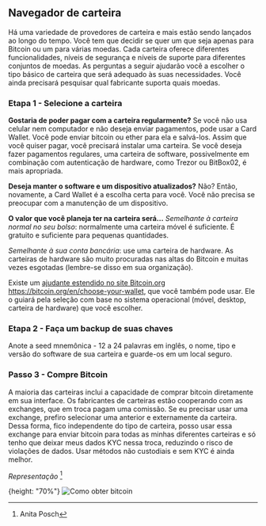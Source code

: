 ## Navegador de carteira
Há uma variedade de provedores de carteira e mais estão sendo lançados ao longo do tempo. Você tem que decidir se quer um que seja apenas para Bitcoin ou um para várias moedas. Cada carteira oferece diferentes funcionalidades, níveis de segurança e níveis de suporte para diferentes conjuntos de moedas. As perguntas a seguir ajudarão você a escolher o tipo básico de carteira que será adequado às suas necessidades. Você ainda precisará pesquisar qual fabricante suporta quais moedas.

### Etapa 1 - Selecione a carteira
**Gostaria de poder pagar com a carteira regularmente?**
Se você não usa celular nem computador e não deseja enviar pagamentos, pode usar a Card Wallet. Você pode enviar bitcoin ou ether para ela e salvá-los. Assim que você quiser pagar, você precisará instalar uma carteira. Se você deseja fazer pagamentos regulares, uma carteira de software, possivelmente em combinação com autenticação de hardware, como Trezor ou BitBox02, é mais apropriada.

**Deseja manter o software e um dispositivo atualizados?**
Não? Então, novamente, a Card Wallet é a escolha certa para você. Você não precisa se preocupar com a manutenção de um dispositivo.

**O valor que você planeja ter na carteira será...**
*Semelhante à carteira normal no seu bolso*: normalmente uma carteira móvel é suficiente. É gratuito e suficiente para pequenas quantidades.

*Semelhante à sua conta bancária*: use uma carteira de hardware. As carteiras de hardware são muito procuradas nas altas do Bitcoin e muitas vezes esgotadas (lembre-se disso em sua organização).

Existe um [ajudante estendido no site Bitcoin.org](https://bitcoin.org/en/choose-your-wallet) https://bitcoin.org/en/choose-your-wallet, que você também pode usar. Ele o guiará pela seleção com base no sistema operacional (móvel, desktop, carteira de hardware) que você escolher.

### Etapa 2 - Faça um backup de suas chaves
Anote a seed mnemônica - 12 a 24 palavras em inglês, o nome, tipo e versão do software de sua carteira e guarde-os em um local seguro.

### Passo 3 - Compre Bitcoin
A maioria das carteiras inclui a capacidade de comprar bitcoin diretamente em sua interface. Os fabricantes de carteiras estão cooperando com as exchanges, que em troca pagam uma comissão. Se eu precisar usar uma exchange, prefiro selecionar uma anterior e externamente da carteira. Dessa forma, fico independente do tipo de carteira, posso usar essa exchange para enviar bitcoin para todas as minhas diferentes carteiras e só tenho que deixar meus dados KYC nessa troca, reduzindo o risco de violações de dados. Usar métodos não custodiais e sem KYC é ainda melhor.

*Representação* [^72]

{height: "70%"}
![Como obter bitcoin](resources/_Buying-methods.png)

[^72]: Anita Posch

